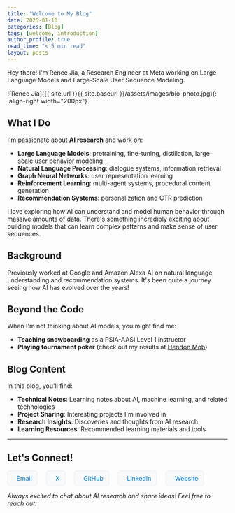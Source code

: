 ```yaml
---
title: "Welcome to My Blog"
date: 2025-01-10
categories: [Blog]
tags: [welcome, introduction]
author_profile: true
read_time: "< 5 min read"
layout: posts
---
```


Hey there! I'm Renee Jia, a Research Engineer at Meta working on Large Language Models and Large-Scale User Sequence Modeling.

![Renee Jia]({{ site.url }}{{ site.baseurl }}/assets/images/bio-photo.jpg){: .align-right width="200px"}

## What I Do

I'm passionate about **AI research** and work on:
- **Large Language Models**: pretraining, fine-tuning, distillation, large-scale user behavior modeling
- **Natural Language Processing**: dialogue systems, information retrieval
- **Graph Neural Networks**: user representation learning
- **Reinforcement Learning**: multi-agent systems, procedural content generation
- **Recommendation Systems**: personalization and CTR prediction

I love exploring how AI can understand and model human behavior through massive amounts of data. There's something incredibly exciting about building models that can learn complex patterns and make sense of user sequences.

## Background

Previously worked at Google and Amazon Alexa AI on natural language understanding and recommendation systems. It's been quite a journey seeing how AI has evolved over the years!

## Beyond the Code

When I'm not thinking about AI models, you might find me:
- **Teaching snowboarding** as a PSIA-AASI Level 1 instructor
- **Playing tournament poker** (check out my results at [Hendon Mob](https://pokerdb.thehendonmob.com/player.php?a=r&n=1103327))

## Blog Content

In this blog, you'll find:

- **Technical Notes**: Learning notes about AI, machine learning, and related technologies
- **Project Sharing**: Interesting projects I'm involved in
- **Research Insights**: Discoveries and thoughts from AI research
- **Learning Resources**: Recommended learning materials and tools

---

## Let's Connect!

<div class="social-icons" style="display: flex; gap: 20px; margin-top: 15px; flex-wrap: wrap;">
  <a href="mailto:reneejia368@gmail.com" style="display: flex; align-items: center; gap: 8px; text-decoration: none; color: #007acc; transition: all 0.2s ease; padding: 8px 12px; border-radius: 6px; background-color: #f8f9fa; border: 1px solid #e9ecef;">
    <i class="fas fa-fw fa-envelope-square" style="font-size: 12px;"></i>
    <span style="font-size: 14px;">Email</span>
  </a>
  
  <a href="https://x.com/reneejjj?s=11&t=4-OvvSbKKF1hsJPSGnsoAA" style="display: flex; align-items: center; gap: 8px; text-decoration: none; color: #007acc; transition: all 0.2s ease; padding: 8px 12px; border-radius: 6px; background-color: #f8f9fa; border: 1px solid #e9ecef;">
    <i class="fas fa-fw fa-xmark" style="font-size: 12px;"></i>
    <span style="font-size: 14px;">X</span>
  </a>
  
  <a href="https://github.com/renee-jia" style="display: flex; align-items: center; gap: 8px; text-decoration: none; color: #007acc; transition: all 0.2s ease; padding: 8px 12px; border-radius: 6px; background-color: #f8f9fa; border: 1px solid #e9ecef;">
    <i class="fab fa-fw fa-github" style="font-size: 12px;"></i>
    <span style="font-size: 14px;">GitHub</span>
  </a>
  
  <a href="https://linkedin.com/in/renee-jia/" style="display: flex; align-items: center; gap: 8px; text-decoration: none; color: #007acc; transition: all 0.2s ease; padding: 8px 12px; border-radius: 6px; background-color: #f8f9fa; border: 1px solid #e9ecef;">
    <i class="fab fa-fw fa-linkedin" style="font-size: 12px;"></i>
    <span style="font-size: 14px;">LinkedIn</span>
  </a>
  
  <a href="https://renee-jia.github.io" style="display: flex; align-items: center; gap: 8px; text-decoration: none; color: #007acc; transition: all 0.2s ease; padding: 8px 12px; border-radius: 6px; background-color: #f8f9fa; border: 1px solid #e9ecef;">
    <i class="fas fa-fw fa-link" style="font-size: 12px;"></i>
    <span style="font-size: 14px;">Website</span>
  </a>
</div>

*Always excited to chat about AI research and share ideas! Feel free to reach out.* 